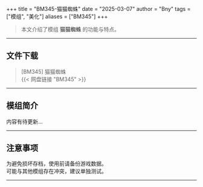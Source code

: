 +++
title = "BM345-猫猫蜘蛛"
date = "2025-03-07"
author = "Bny"
tags = ["模组", "美化"]
aliases = ["BM345"]
+++

> 本文介绍了模组 **猫猫蜘蛛** 的功能与特点。

---

## 文件下载

> [BM345] 猫猫蜘蛛  
{{< 网盘链接 "BM345" >}}  

---

## 模组简介

>  
内容有待更新...  

---

## 注意事项

>  
为避免损坏存档，使用前请备份游戏数据。  
可能与其他模组存在冲突，建议单独测试。  

---

